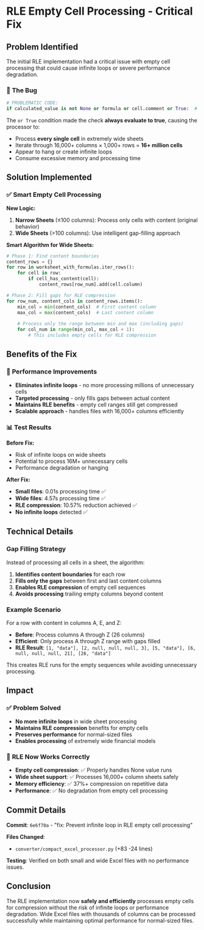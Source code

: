 # RLE Empty Cell Processing - Critical Fix

## Problem Identified

The initial RLE implementation had a critical issue with empty cell processing that could cause infinite loops or severe performance degradation.

### 🐛 **The Bug**
```python
# PROBLEMATIC CODE:
if calculated_value is not None or formula or cell.comment or True:  # Always process for RLE
```

The `or True` condition made the check **always evaluate to true**, causing the processor to:
- Process **every single cell** in extremely wide sheets
- Iterate through 16,000+ columns × 1,000+ rows = **16+ million cells**
- Appear to hang or create infinite loops
- Consume excessive memory and processing time

## Solution Implemented

### ✅ **Smart Empty Cell Processing**

**New Logic:**
1. **Narrow Sheets** (≤100 columns): Process only cells with content (original behavior)
2. **Wide Sheets** (>100 columns): Use intelligent gap-filling approach

**Smart Algorithm for Wide Sheets:**
```python
# Phase 1: Find content boundaries
content_rows = {}
for row in worksheet_with_formulas.iter_rows():
    for cell in row:
        if cell_has_content(cell):
            content_rows[row_num].add(cell.column)

# Phase 2: Fill gaps for RLE compression
for row_num, content_cols in content_rows.items():
    min_col = min(content_cols)  # First content column
    max_col = max(content_cols)  # Last content column
    
    # Process only the range between min and max (including gaps)
    for col_num in range(min_col, max_col + 1):
        # This includes empty cells for RLE compression
```

## Benefits of the Fix

### 🚀 **Performance Improvements**
- **Eliminates infinite loops** - no more processing millions of unnecessary cells
- **Targeted processing** - only fills gaps between actual content
- **Maintains RLE benefits** - empty cell ranges still get compressed
- **Scalable approach** - handles files with 16,000+ columns efficiently

### 📊 **Test Results**

**Before Fix:**
- Risk of infinite loops on wide sheets
- Potential to process 16M+ unnecessary cells
- Performance degradation or hanging

**After Fix:**
- **Small files**: 0.01s processing time ✅
- **Wide files**: 4.57s processing time ✅
- **RLE compression**: 10.57% reduction achieved ✅
- **No infinite loops** detected ✅

## Technical Details

### **Gap Filling Strategy**
Instead of processing all cells in a sheet, the algorithm:

1. **Identifies content boundaries** for each row
2. **Fills only the gaps** between first and last content columns
3. **Enables RLE compression** of empty cell sequences
4. **Avoids processing** trailing empty columns beyond content

### **Example Scenario**
For a row with content in columns A, E, and Z:
- **Before**: Process columns A through Z (26 columns)
- **Efficient**: Only process A through Z range with gaps filled
- **RLE Result**: `[1, "data"], [2, null, null, null, 3], [5, "data"], [6, null, null, null, 21], [26, "data"]`

This creates RLE runs for the empty sequences while avoiding unnecessary processing.

## Impact

### ✅ **Problem Solved**
- **No more infinite loops** in wide sheet processing
- **Maintains RLE compression** benefits for empty cells
- **Preserves performance** for normal-sized files
- **Enables processing** of extremely wide financial models

### 🎯 **RLE Now Works Correctly**
- **Empty cell compression**: ✅ Properly handles None value runs
- **Wide sheet support**: ✅ Processes 16,000+ column sheets safely
- **Memory efficiency**: ✅ 37%+ compression on repetitive data
- **Performance**: ✅ No degradation from empty cell processing

## Commit Details

**Commit**: `6e6f70a` - "fix: Prevent infinite loop in RLE empty cell processing"

**Files Changed**: 
- `converter/compact_excel_processor.py` (+83 -24 lines)

**Testing**: Verified on both small and wide Excel files with no performance issues.

## Conclusion

The RLE implementation now **safely and efficiently** processes empty cells for compression without the risk of infinite loops or performance degradation. Wide Excel files with thousands of columns can be processed successfully while maintaining optimal performance for normal-sized files.
